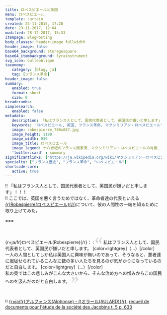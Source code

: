 ```yaml
---
title: ロベスピエールと英国
menu: ロベスピエール
template: curtain
created: 24-11-2015, 17:28
date: 23-11-2017, 12:04
modified: 28-12-2017, 15:31
itempage: BlogPosting
body_classes: header-image fullwidth
header_image: false
base64_background: storagesquare
base64_itembackground: lyrainstrument
svg_icon: bulleoblique
taxonomy:
   category: [blog, ja]
   tag: [フランス革命]
header_image: false
summary:
   enabled: true
   format: short
   size: 0
breadcrumbs:
simplesearch:
   enabled: false
metadata:
   description: 「私はフランス人として、国民代表者として、英国民が嫌いと申します」！！！マクシミリアン・ロベスピエールがフランス革命中に英国との対立をきっかけに言った言葉が革命の人間性の一端をよく示している。
   keywords: 'ロベスピエール, 英国, フランス革命, マクシミリアン・ロベスピエール'
   image: robespierre_700x887.jpg
   image_height: 1190
   image_width: 939
   image_title: ロベスピエール
   image_legend: 十八世紀のフランス画家流、マクシミリアン・ロベスピエールの肖像、カルナヴァレ博物館、パリ
   'twitter:card' : summary
significantlinks: ["https://ja.wikipedia.org/wiki/マクシミリアン・ロベスピエール", "https://ja.wikipedia.org/wiki/アルフォンス・オラール"]
specialty: ["フランス歴史", "フランス革命", "ロベスピエール"]
shortcode-core:
   active: true
---
```


!! 「私はフランス人として、国民代表者として、英国民が嫌いだと申します」！！！  
!! ここでは、英国を悪く言うためではなく、革命者達の代表といえる[{r}Robespierre(ロベスピエール){/r}][1]について、彼の人間性の一端を知るために取り上げてみた。  

===

<br>

{r=ja/fr}ロベスピエール(Robespierre){/r}：
: 
<span><svg xmlns="http://www.w3.org/2000/svg" width="22px" height="22px" viewBox="0 0 78 78" fill="lightgrey" opacity="1"><path d="M76.5 9.0009L57.0898 32.605c-.88226 1.10283-.88226 1.54397-.88226 1.76454 0 1.10286 1.76455 3.30857 2.8674 4.632l13.0167 14.99877L61.50123 74.9545 50.4727 59.51456c-2.87047-3.97028-10.80793-15.88413-10.80793-19.19267 0-1.76458.6617-2.4263 6.6171-9.7051C60.8395 12.74754 63.04522 10.98297 70.98575 3.0455L76.5 9.00092zm-38.16172 0L18.9281 32.605c-.88228 1.10283-.88228 1.54397-.88228 1.76454 0 1.10286 1.76457 3.30857 2.86742 4.632L33.92688 54.0003 23.3395 74.9545 12.30793 59.51456C9.44053 55.54428 1.5 43.63043 1.5 40.3219c0-1.76458.6617-2.4263 6.6171-9.7051C22.67475 12.74754 24.88043 10.98297 32.82097 3.0455l5.51732 5.9554z"/></svg></span> 
私はフランス人として、国民代表者として、英国民が嫌いだと申します。 [color=lightgrey]（…）[/color]  
一人の人間としてしか私は英国人に興味が無いのであって、そうなると、悪者達に服従せられているこんなに数の多い人たちを見るのが気がかりになっているのだと自白します。 [color=lightgrey]（…）[/color]  
私の奥ではこの悲しみがこんな大きいから、そんな治め方への憎みからこの国民へのを汲んだのだと自白します。
 <span><svg xmlns="http://www.w3.org/2000/svg" width="22px" height="22px" viewBox="0 0 78 78" fill="lightgrey" opacity="1"><path d="M1.5 68.9991L20.9102 45.395c.88226-1.10283.88226-1.54397.88226-1.76454 0-1.10286-1.76455-3.30857-2.8674-4.632L5.90836 23.9997 16.49877 3.0455 27.5273 18.48544c2.87047 3.97028 10.80793 15.88413 10.80793 19.19267 0 1.76458-.6617 2.4263-6.6171 9.7051C17.1605 65.25246 14.95478 67.01703 7.01425 74.9545L1.5 68.99908zm38.16172 0L59.0719 45.395c.88228-1.10283.88228-1.54397.88228-1.76454 0-1.10286-1.76457-3.30857-2.86742-4.632L44.07312 23.9997 54.6605 3.0455l11.03157 15.43992C68.55947 22.45572 76.5 34.36957 76.5 37.6781c0 1.76458-.6617 2.4263-6.6171 9.7051C55.32526 65.25246 53.11957 67.01703 45.17904 74.9545l-5.51732-5.9554z"/></svg></span>  

<br>

!! [{r=ja/fr}アルフォンス(Alphonse)・()オラール(AULARD){/r}][2], [recueil de documents pour l'étude de la société des Jacobins t. 5 p. 633](https://francois-vidit.com/blog/fr/robespierre "フランス語での全文") 

[1]: https://ja.wikipedia.org/wiki/マクシミリアン・ロベス "https://ja.wikipedia.org/wiki/マクシミリアン・ロベスピエール"
[2]: https://ja.wikipedia.org/wiki/アルフォンス・オラール "https://ja.wikipedia.org/wiki/アルフォンス・オラール"